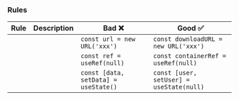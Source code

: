 ### Rules

| Rule | Description | Bad ❌                               | Good ✅                                  |
| ---- | ----------- | ------------------------------------ | ---------------------------------------- |
|      |             | `const url = new URL('xxx')`         | `const downloadURL = new URL('xxx')`     |
|      |             | `const ref = useRef(null)`           | `const containerRef = useRef(null)`      |
|      |             | `const [data, setData] = useState()` | `const [user, setUser] = useState(null)` |

